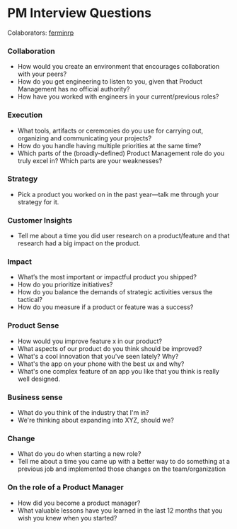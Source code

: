 # PM Interview Questions

Colaborators: [ferminrp](twitter.com/ferminrp)

### **Collaboration**

- How would you create an environment that encourages collaboration with your peers?
- How do you get engineering to listen to you, given that Product Management has no official authority?
- How have you worked with engineers in your current/previous roles?

### **Execution**

- What tools, artifacts or ceremonies do you use for carrying out, organizing and communicating your projects?
- How do you handle having multiple priorities at the same time?
- Which parts of the (broadly-defined) Product Management role do you truly excel in? Which parts are your weaknesses?

### **Strategy**

- Pick a product you worked on in the past year—talk me through your strategy for it.

### **Customer Insights**

- Tell me about a time you did user research on a product/feature and that research had a big impact on the product.

### **Impact**

- What’s the most important or impactful product you shipped?
- How do you prioritize initiatives?
- How do you balance the demands of strategic activities versus the tactical?
- How do you measure if a product or feature was a success?

### **Product Sense**

- How would you improve feature x in our product?
- What aspects of our product do you think should be improved?
- What's a cool innovation that you've seen lately? Why?
- What's the app on your phone with the best ux and why?
- What's one complex feature of an app you like that you think is really well designed.

### Business sense

- What do you think of the industry that I'm in?
- We're thinking about expanding into XYZ, should we?

### **Change**

- What do you do when starting a new role?
- Tell me about a time you came up with a better way to do something at a previous job and implemented those changes on the team/organization

### On the role of a Product Manager

- How did you become a product manager?
- What valuable lessons have you learned in the last 12 months that you wish you knew when you started?
